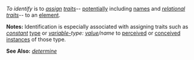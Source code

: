 *To identify* is to *[assign](https://github.com/gcassel/Modular-Organization-Terminology/blob/master/terms/assign.md) [traits](https://github.com/gcassel/Modular-Organization-Terminology/blob/master/terms/trait.md)*-- [potentially](https://github.com/gcassel/Modular-Organization-Terminology/blob/master/terms/potential.md) including [names](https://github.com/gcassel/Modular-Organization-Terminology/blob/master/terms/name.md) and *[relational traits](https://github.com/gcassel/Modular-Organization-Terminology/blob/master/compound-terms/relational-trait.md)*-- to an [element](https://github.com/gcassel/Modular-Organization-Terminology/blob/master/terms/element.md).

**Notes:** Identification is especially associated with assigning traits such as *[constant](https://github.com/gcassel/Modular-Organization-Terminology/blob/master/terms/constant.md)* [type](https://github.com/gcassel/Modular-Organization-Terminology/blob/master/terms/type.md) or *[variable-](https://github.com/gcassel/Modular-Organization-Terminology/blob/master/terms/variable.md)type: [value](https://github.com/gcassel/Modular-Organization-Terminology/blob/master/terms/value.md)/name* to [perceived](https://github.com/gcassel/Modular-Organization-Terminology/blob/master/terms/perceive.md) or [conceived](https://github.com/gcassel/Modular-Organization-Terminology/blob/master/terms/concept.md) [instances](https://github.com/gcassel/Modular-Organization-Terminology/blob/master/terms/instance.md) of those type. 

**See Also:** *[determine](https://github.com/gcassel/Modular-Organization-Terminology/blob/master/terms/ability.md)*
